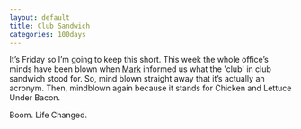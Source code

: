 ```yaml
---
layout: default
title: Club Sandwich
categories: 100days
---
```


It’s Friday so I’m going to keep this short. This week the whole office’s minds have been blown when [Mark](https://twitter.com/allmarkedup) informed us what the 'club' in club sandwich stood for. So, mind blown straight away that it’s actually an acronym. Then, mindblown again because it stands for Chicken and Lettuce Under Bacon.

Boom. Life Changed.
